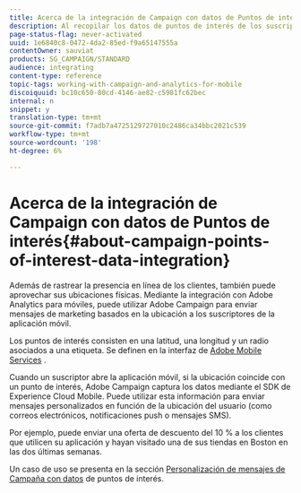 ```yaml
---
title: Acerca de la integración de Campaign con datos de Puntos de interés
description: Al recopilar los datos de puntos de interés de los suscriptores de la aplicación móvil, envíe mensajes de marketing basados en la ubicación a sus suscriptores mediante la integración en Adobe Campaign.
page-status-flag: never-activated
uuid: 1e6840c8-0472-4da2-85ed-f9a65147555a
contentOwner: sauviat
products: SG_CAMPAIGN/STANDARD
audience: integrating
content-type: reference
topic-tags: working-with-campaign-and-analytics-for-mobile
discoiquuid: bc10c650-80cd-4146-ae82-c5981fc62bec
internal: n
snippet: y
translation-type: tm+mt
source-git-commit: f7adb7a4725129727010c2486ca34bbc2021c539
workflow-type: tm+mt
source-wordcount: '198'
ht-degree: 6%

---
```



# Acerca de la integración de Campaign con datos de Puntos de interés{#about-campaign-points-of-interest-data-integration}

Además de rastrear la presencia en línea de los clientes, también puede aprovechar sus ubicaciones físicas. Mediante la integración con Adobe Analytics para móviles, puede utilizar Adobe Campaign para enviar mensajes de marketing basados en la ubicación a los suscriptores de la aplicación móvil.

Los puntos de interés consisten en una latitud, una longitud y un radio asociados a una etiqueta. Se definen en la interfaz de [Adobe Mobile Services](https://docs.adobe.com/content/help/en/mobile-services/using/home.html) .

Cuando un suscriptor abre la aplicación móvil, si la ubicación coincide con un punto de interés, Adobe Campaign captura los datos mediante el SDK de Experience Cloud Mobile. Puede utilizar esta información para enviar mensajes personalizados en función de la ubicación del usuario (como correos electrónicos, notificaciones push o mensajes SMS).

Por ejemplo, puede enviar una oferta de descuento del 10 % a los clientes que utilicen su aplicación y hayan visitado una de sus tiendas en Boston en las dos últimas semanas.

Un caso de uso se presenta en la sección [Personalización de mensajes de Campaña con datos](../../integrating/using/personalizing-campaign-messages-with-point-of-interest-data.md) de puntos de interés.
